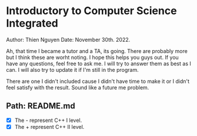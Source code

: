 # Introductory to Computer Science Integrated

Author: Thien Nguyen
Date: November 30th. 2022.

Ah, that time I became a tutor and a TA, its going. There are probably more but I think these are worht noting. I hope this helps you guys out. If you have any questions, feel free to ask me. I will try to answer them as best as I can. I will also try to update it if I'm still in the program.

There are one I didn't included cause I didn't have time to make it or I didn't feel satisfy with the result. Sound like a future me problem.

## Path: README.md

- [x] The - represent C++ I level.
- [x] The + represent C++ II level.

